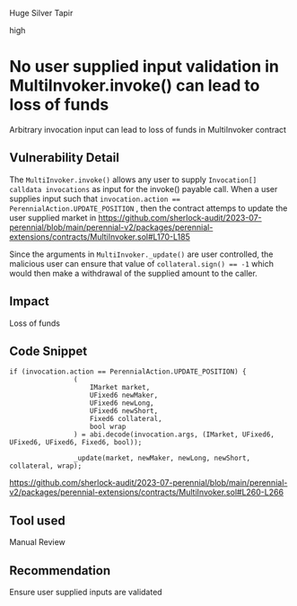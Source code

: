 Huge Silver Tapir

high

# No user supplied input validation in MultiInvoker.invoke() can lead to loss of funds
Arbitrary invocation input can lead to loss of funds in MultiInvoker contract

## Vulnerability Detail
The `MultiInvoker.invoke()` allows any user to supply `Invocation[] calldata invocations` as input for the invoke() payable call. When a user supplies input such that `invocation.action == PerennialAction.UPDATE_POSITION` , then the contract attemps to update the user supplied market in https://github.com/sherlock-audit/2023-07-perennial/blob/main/perennial-v2/packages/perennial-extensions/contracts/MultiInvoker.sol#L170-L185

Since the arguments in `MultiInvoker._update()` are user controlled, the malicious user can ensure that value of `collateral.sign() == -1` which would then make a withdrawal of the supplied amount to the caller.

## Impact
Loss of funds

## Code Snippet
```solidity
if (invocation.action == PerennialAction.UPDATE_POSITION) {
                (
                    IMarket market,
                    UFixed6 newMaker,
                    UFixed6 newLong,
                    UFixed6 newShort,
                    Fixed6 collateral,
                    bool wrap
                ) = abi.decode(invocation.args, (IMarket, UFixed6, UFixed6, UFixed6, Fixed6, bool));

                _update(market, newMaker, newLong, newShort, collateral, wrap);
```

https://github.com/sherlock-audit/2023-07-perennial/blob/main/perennial-v2/packages/perennial-extensions/contracts/MultiInvoker.sol#L260-L266

## Tool used

Manual Review

## Recommendation
Ensure user supplied inputs are validated